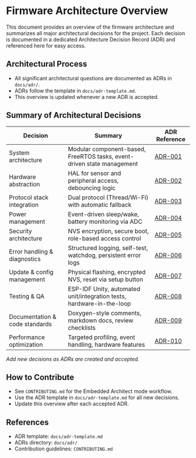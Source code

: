 # Firmware Architecture Overview

This document provides an overview of the firmware architecture and summarizes all major architectural decisions for the project. Each decision is documented in a dedicated Architecture Decision Record (ADR) and referenced here for easy access.

## Architectural Process
- All significant architectural questions are documented as ADRs in `docs/adr/`.
- ADRs follow the template in `docs/adr-template.md`.
- This overview is updated whenever a new ADR is accepted.

## Summary of Architectural Decisions

| Decision | Summary | ADR Reference |
|----------|---------|--------------|
| System architecture | Modular component-based, FreeRTOS tasks, event-driven state management | [ADR-001](docs/adr/ADR-001.md) |
| Hardware abstraction | HAL for sensor and peripheral access, debouncing logic | [ADR-002](docs/adr/ADR-002.md) |
| Protocol stack integration | Dual protocol (Thread/Wi-Fi) with automatic fallback | [ADR-003](docs/adr/ADR-003.md) |
| Power management | Event-driven sleep/wake, battery monitoring via ADC | [ADR-004](docs/adr/ADR-004.md) |
| Security architecture | NVS encryption, secure boot, role-based access control | [ADR-005](docs/adr/ADR-005.md) |
| Error handling & diagnostics | Structured logging, self-test, watchdog, persistent error logs | [ADR-006](docs/adr/ADR-006.md) |
| Update & config management | Physical flashing, encrypted NVS, reset via setup button | [ADR-007](docs/adr/ADR-007.md) |
| Testing & QA | ESP-IDF Unity, automated unit/integration tests, hardware-in-the-loop | [ADR-008](docs/adr/ADR-008.md) |
| Documentation & code standards | Doxygen-style comments, markdown docs, review checklists | [ADR-009](docs/adr/ADR-009.md) |
| Performance optimization | Targeted profiling, event handling, hardware features | [ADR-010](docs/adr/ADR-010.md) |

*Add new decisions as ADRs are created and accepted.*

## How to Contribute
- See `CONTRIBUTING.md` for the Embedded Architect mode workflow.
- Use the ADR template in `docs/adr-template.md` for all new decisions.
- Update this overview after each accepted ADR.

## References
- ADR template: `docs/adr-template.md`
- ADRs directory: `docs/adr/`
- Contribution guidelines: `CONTRIBUTING.md`
